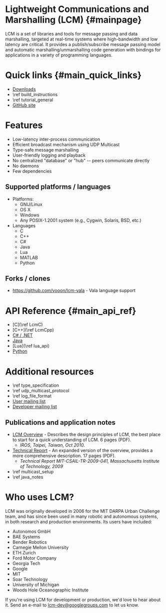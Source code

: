 Lightweight Communications and Marshalling (LCM) {#mainpage}
====

LCM is a set of libraries and tools for message passing and data marshalling,
targeted at real-time systems where high-bandwidth and low latency are
critical. It provides a publish/subscribe message passing model and automatic
marshalling/unmarshalling code generation with bindings for applications in a
variety of programming languages.

# Quick links {#main_quick_links}

 - [Downloads](https://github.com/lcm-proj/lcm/releases)
 - \ref build_instructions
 - \ref tutorial_general
 - [GitHub site](https://github.com/lcm-proj/lcm)

# Features

* Low-latency inter-process communication
* Efficient broadcast mechanism using UDP Multicast
* Type-safe message marshalling
* User-friendly logging and playback
* No centralized "database" or "hub" -- peers communicate directly
* No daemons
* Few dependencies

## Supported platforms / languages

* Platforms:
  * GNU/Linux
  * OS X
  * Windows
  * Any POSIX-1.2001 system (e.g., Cygwin, Solaris, BSD, etc.)
* Languages
  * C
  * C++
  * C#
  * Java
  * Lua
  * MATLAB
  * Python

## Forks / clones

 - https://github.com/vooon/lcm-vala - Vala language support

# API Reference {#main_api_ref}

 - [C](\ref LcmC)
 - [C++](\ref LcmCpp)
 - [C# / .NET](lcm-dotnet/index.html)
 - [Java](javadocs/index.html)
 - [Lua](\ref lua_api)
 - [Python](python/index.html)

# Additional resources

 - \ref type_specification
 - \ref udp_multicast_protocol
 - \ref log_file_format
 - [User mailing list](http://groups.google.com/group/lcm-users)
 - [Developer mailing list](http://groups.google.com/group/lcm-dev)

## Publications and application notes

 - [LCM Overview](http://people.csail.mit.edu/albert/pubs/2010-huang-olson-moore-lcm-iros.pdf) - Describes the design principles of LCM, the best place to start for a quick understanding of LCM.  6 pages (PDF).
   - _IROS, Taipei, Taiwan, Oct 2010._
 - [Technical Report](http://dspace.mit.edu/bitstream/handle/1721.1/46708/MIT-CSAIL-TR-2009-041.pdf) - An expanded version of the overview, provides a more comprehensive description.  17 pages (PDF).
    - _Technical Report MIT-CSAIL-TR-2009-041, Massachusetts Institute of Technology, 2009_
 - \ref multicast_setup
 - \ref java_notes

# Who uses LCM?

LCM was originally developed in 2006 for the MIT DARPA Urban Challenge team,
and has since been used in many robotic and autonomous systems, in both
research and production environments. Its users have included:

* Autonomos GmbH
* BAE Systems
* Bender Robotics
* Carnegie Mellon University
* ETH Zurich
* Ford Motor Company
* Georgia Tech
* Google
* MIT
* Soar Technology
* University of Michigan
* Woods Hole Oceanographic Institute

If you're using LCM for development or production, we'd love to hear about it.
Send an e-mail to lcm-dev@googlegroups.com to let us know.
